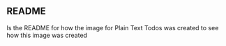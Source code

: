 ## README

Is the README for how the image for Plain Text Todos was created to see how this image was created


